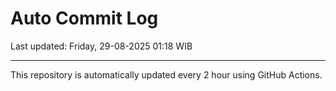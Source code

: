 # Auto Commit Log

Last updated: Friday, 29-08-2025 01:18 WIB

---

This repository is automatically updated every 2 hour using GitHub Actions.
